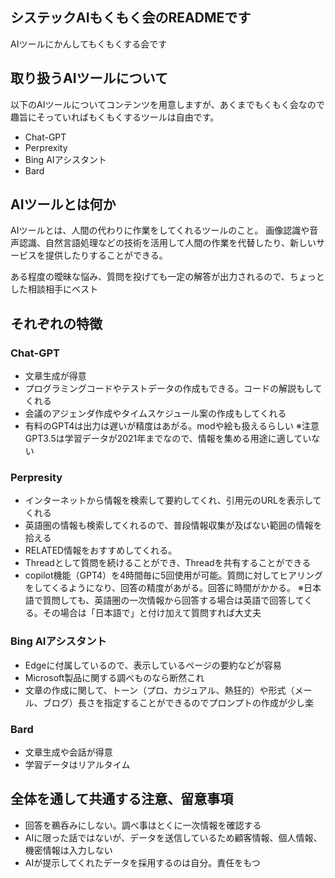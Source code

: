 ## システックAIもくもく会のREADMEです
AIツールにかんしてもくもくする会です


## 取り扱うAIツールについて
以下のAIツールについてコンテンツを用意しますが、あくまでもくもく会なので趣旨にそっていればもくもくするツールは自由です。
- Chat-GPT
- Perprexity
- Bing AIアシスタント
- Bard


## AIツールとは何か
AIツールとは、人間の代わりに作業をしてくれるツールのこと。
画像認識や音声認識、自然言語処理などの技術を活用して人間の作業を代替したり、新しいサービスを提供したりすることができる。

ある程度の曖昧な悩み、質問を投げても一定の解答が出力されるので、ちょっとした相談相手にベスト


## それぞれの特徴
### Chat-GPT
- 文章生成が得意
- プログラミングコードやテストデータの作成もできる。コードの解説もしてくれる
- 会議のアジェンダ作成やタイムスケジュール案の作成もしてくれる
- 有料のGPT4は出力は遅いが精度はあがる。modや絵も扱えるらしい
※注意GPT3.5は学習データが2021年までなので、情報を集める用途に適していない

### Perpresity
- インターネットから情報を検索して要約してくれ、引用元のURLを表示してくれる
- 英語圏の情報も検索してくれるので、普段情報収集が及ばない範囲の情報を拾える
- RELATED情報をおすすめしてくれる。
- Threadとして質問を続けることができ、Threadを共有することができる
- copilot機能（GPT4）を4時間毎に5回使用が可能。質問に対してヒアリングをしてくるようになり、回答の精度があがる。回答に時間がかかる。
※日本語で質問しても、英語圏の一次情報から回答する場合は英語で回答してくる。その場合は「日本語で」と付け加えて質問すれば大丈夫

### Bing AIアシスタント
- Edgeに付属しているので、表示しているページの要約などが容易
- Microsoft製品に関する調べものなら断然これ
- 文章の作成に関して、トーン（プロ、カジュアル、熱狂的）や形式（メール、ブログ）長さを指定することができるのでプロンプトの作成が少し楽

### Bard
- 文章生成や会話が得意
- 学習データはリアルタイム

## 全体を通して共通する注意、留意事項
- 回答を鵜呑みにしない。調べ事はとくに一次情報を確認する
- AIに限った話ではないが、データを送信しているため顧客情報、個人情報、機密情報は入力しない
- AIが提示してくれたデータを採用するのは自分。責任をもつ

